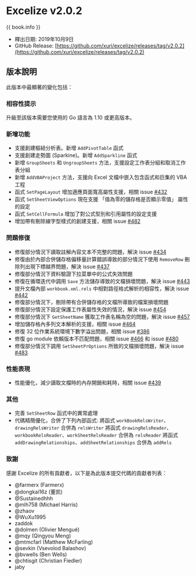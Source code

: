# Excelize v2.0.2

{{ book.info }}

* 釋出日期: 2019年10月9日
* GitHub Release: [https://github.com/xuri/excelize/releases/tag/v2.0.2](https://github.com/xuri/excelize/releases/tag/v2.0.2)

## 版本說明

此版本中最顯著的變化包括：

### 相容性提示

升級至該版本需要您使用的 Go 語言為 1.10 或更高版本。

### 新增功能

* 支援創建樞紐分析表。新增 `AddPivotTable` 函式
* 支援創建走勢圖 (Sparkine)。新增 `AddSparkline` 函式
* 新增 `GroupSheets` 和 `UngroupSheets` 方法，支援設定工作表分組和取消工作表分組
* 新增 `AddVBAProject` 方法，支援向 Excel 文檔中嵌入包含函式和巨集的 VBA 工程
* 函式 `SetPageLayout` 增加適應頁面寬高屬性支援，相關 issue [#432](https://github.com/xuri/excelize/issues/432)
* 函式 `SetSheetViewOptions` 現在支援 「值為零的儲存格是否顯示零值」 屬性的設定
* 函式 `SetCellFormula` 增加了對公式型別和引用屬性的設定支援
* 增加帶有刪除線字型樣式的創建支援，相關 issue [#482](https://github.com/xuri/excelize/issues/482)

### 問題修復

* 修復部分情況下讀取註解內容文本不完整的問題，解決 issue [#434](https://github.com/xuri/excelize/issues/434)
* 修復由於內部合併儲存格偏移量計算錯誤導致的部分情況下使用 `RemoveRow` 刪除列出現下標越界問題，解決 issue [#437](https://github.com/xuri/excelize/issues/437)
* 修復部分情況下資料驗證下拉菜單中的公式失效問題
* 修復在循環迭代中調用 `Save` 方法儲存導致的文檔損壞問題，解決 issue [#443](https://github.com/xuri/excelize/issues/443)
* 提升文檔內部 `workbook.xml.rels` 中相對路徑格式解析的相容性，解決 issue [#442](https://github.com/xuri/excelize/issues/442)
* 修復部分情況下，刪除帶有合併儲存格的文檔所導致的檔案損壞問題
* 修復部分情況下設定保護工作表屬性失效的情況，解決 issue [#454](https://github.com/xuri/excelize/issues/454)
* 修復部分情況下 `GetSheetName` 獲取工作表名稱為空的問題，解決 issue [#457](https://github.com/xuri/excelize/issues/457)
* 增加儲存格內多列文本解析的支援，相關 issue [#464](https://github.com/xuri/excelize/issues/464)
* 修復 32 位作業系統環境下數字溢出問題，相關 issue [#386](https://github.com/xuri/excelize/issues/386)
* 修復 go module 依賴版本不匹配問題，相關 issue [#466](https://github.com/xuri/excelize/issues/466) 和 issue [#480](https://github.com/xuri/excelize/issues/480)
* 修復部分情況下調用 `SetSheetPrOptions` 所致的文檔損壞問題，解決 issue [#483](https://github.com/xuri/excelize/issues/483)

### 性能表現

* 性能優化，減少讀取文檔時的內存開銷和耗時，相關 issue [#439](https://github.com/xuri/excelize/issues/439)

### 其他

* 完善 `SetSheetRow` 函式中的異常處理
* 代碼精簡優化，合併了下列內部函式:
將函式 `workBookRelsWriter`、`drawingRelsWriter` 合併為 `relsWriter`
將函式 `drawingRelsReader`、`workbookRelsReader`、`workSheetRelsReader` 合併為 `relsReader`
將函式 `addDrawingRelationships`、`addSheetRelationships` 合併為 `addRels`

### 致謝

感謝 Excelize 的所有貢獻者，以下是為此版本提交代碼的貢獻者列表：

* @farmerx (Farmerx)
* @dongkai16z (董凯)
* @Sustainedhhh
* @mlh758 (Michael Harris)
* @zhaov
* @WuXu1995
* zaddok
* @dolmen (Olivier Mengué)
* @mqy (Qingyou Meng)
* @mtmcfarl (Matthew McFarling)
* @sevkin (Vsevolod Balashov)
* @bvwells (Ben Wells)
* @chtisgit (Christian Fiedler)
* jaby

